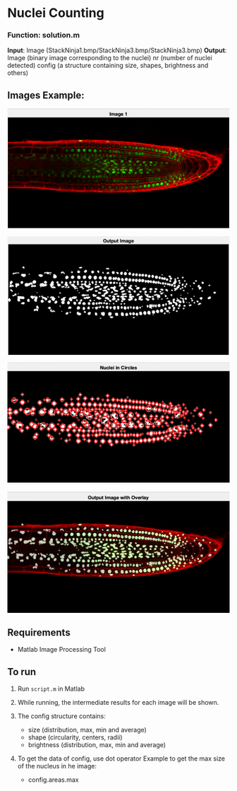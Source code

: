 # Nuclei Counting

### Function: solution.m

**Input**: Image (StackNinja1.bmp/StackNinja3.bmp/StackNinja3.bmp)
**Output**: Image (binary image corresponding to the nuclei)
        nr (number of nuclei detected)
        config (a structure containing size, shapes, brightness and others)

## Images Example:
  
  ![](images/original.png)

  ![](images/output.png)

  ![](images/circles.png)

  ![](images/overlay.png)


## Requirements
- Matlab Image Processing Tool

## To run
1) Run ```script.m``` in Matlab

2) While running, the intermediate results for each image will be shown.

3) The config structure contains:
   - size (distribution, max, min and average)
   - shape (circularity, centers, radii)
   - brightness (distribution, max, min and average)


4) To get the data of config, use dot operator
   Example to get the max size of the nucleus in he image:
   - config.areas.max

